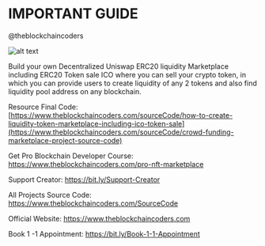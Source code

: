 # IMPORTANT GUIDE

@theblockchaincoders

![alt text](https://www.daulathussain.com/wp-content/uploads/2023/04/crowd-funding-marketplace.jpg)

Build your own Decentralized Uniswap ERC20 liquidity Marketplace including ERC20 Token sale ICO where you can sell your crypto token, in which you can provide users to create liquidity of any 2 tokens and also find liquidity pool address on any blockchain.

Resource Final Code: [https://www.theblockchaincoders.com/sourceCode/how-to-create-liquidity-token-marketplace-including-ico-token-sale](https://www.theblockchaincoders.com/sourceCode/crowd-funding-marketplace-project-source-code)


Get Pro Blockchain Developer Course: https://www.theblockchaincoders.com/pro-nft-marketplace

Support Creator: https://bit.ly/Support-Creator

All Projects Source Code: https://www.theblockchaincoders.com/SourceCode

Official Website: https://www.theblockchaincoders.com

Book 1 -1 Appointment: https://bit.ly/Book-1-1-Appointment
